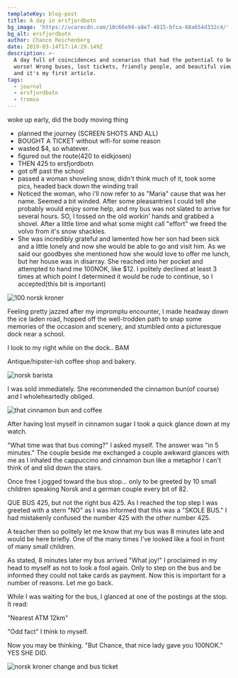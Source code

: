 ```yaml
---
templateKey: blog-post
title: A day in ersfjordbotn
bg_image: 'https://ucarecdn.com/10c66e94-a8e7-4815-bfca-68a654d332c4/'
bg_alt: ersfjordbotn
author: Chance Reichenberg
date: 2019-03-14T17:14:29.149Z
description: >-
  A day full of coincidences and scenarios that had the potential to become far
  worse! Wrong buses, lost tickets, friendly people, and beautiful views. Oh,
  and it's my first article.
tags:
  - journal
  - ersfjordbotn
  - tromso
---
```



woke up early, did the body moving thing 

* planned the journey (SCREEN SHOTS AND ALL)
* BOUGHT A TICKET without wifi-for some reason
* wasted $4, so whatever.
* figured out the route(420 to eidkjosen)
* THEN 425 to ersfjordbotn
* got off past the school
* passed a woman shoveling snow, didn't think much of it, took some pics, headed back down the winding trail
* Noticed the woman, who i'll now refer to as "Maria" cause that was her name. Seemed a bit winded. After some pleasantries I could tell she probably would enjoy some help, and my bus was not slated to arrive for several hours. SO, I tossed on the old workin' hands and grabbed a shovel. After a little time and what some might call "effort" we freed the volvo from it's snow shackles. 
* She was incredibly grateful and lamented how her son had been sick and a little lonely and now she would be able to go and visit him.  As we said our goodbyes she mentioned how she would love to offer me lunch, but her house was in disarray. She reached into her pocket and attempted to hand me 100NOK, like $12. I politely declined at least 3 times at which point I determined it would be rude to continue, so I accepted(this bit is important)

![100 norsk kroner](https://ucarecdn.com/dc2437d5-9809-4fc8-b553-69d6f6618c84/ "My first payment in Norway!")

Feeling pretty jazzed after my impromptu encounter, I made headway down the ice laden road, hopped off the well-trodden path to snap some memories of the occasion and scenery, and stumbled onto a picturesque dock near a school.

I look to my right while on the dock.. BAM

Antique/hipster-ish coffee shop and bakery. 

![norsk barista](https://ucarecdn.com/ed182409-b81e-42b4-abae-2d4c24229b17/ "norsk barista making cappacino after a cinnamon bun recommendation")

 I was sold immediately. She recommended the cinnamon bun(of course) and I wholeheartedly obliged.

![that cinnamon bun and coffee](https://ucarecdn.com/6bf69ee4-01f3-4167-8bad-41e483807e08/ "Norwegian cinnamon bun and cappuccino")

After having lost myself in cinnamon sugar I took a quick glance down at my watch.

"What time was that bus coming?" I asked myself. The answer was "in 5 minutes." The couple beside me exchanged a couple awkward glances with me as I inhaled the cappuccino and cinnamon bun like a metaphor I can't think of and slid down the stairs.

Once free I jogged toward the bus stop... only to be greeted by 10 small children speaking Norsk and a german couple every bit of 82.

QUE BUS 425, but not the right bus 425. As I reached the top step I was greeted with a stern "NO" as I was informed that this was a "SKOLE BUS." I had mistakenly confused the number 425 with the other number 425.

A teacher then so politely let me know that my bus was 8 minutes late and would be here briefly. One of the many times I've looked like a fool in front of many small children.

As stated, 8 minutes later my bus arrived "What joy!" I proclaimed in my head to myself as not to look a fool again. Only to step on the bus and be informed they could not take cards as payment. Now this is important for a number of reasons. Let me go back.

While I was waiting for the bus, I glanced at one of the postings at the stop. It read:

"Nearest ATM 12km"

"Odd fact" I think to myself.

Now you may be thinking. "But Chance, that nice lady gave you 100NOK." YES SHE DID.

![norsk kroner change and bus ticket](https://ucarecdn.com/3de87091-4ccb-4ce9-910d-2aab4c3d7311/ "norse kroner change and bus ticket")
